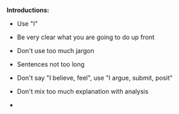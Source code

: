 **Introductions:**
- Use "I"
- Be very clear what you are going to do up front

- Don't use too much jargon

- Sentences not too long
- Don't say "I believe, feel", use "I argue, submit, posit"
- Don't mix too much explanation with analysis

- 